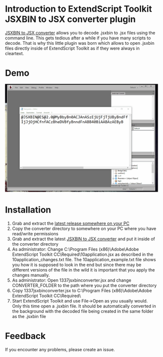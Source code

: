 # Introduction to ExtendScript Toolkit JSXBIN to JSX converter plugin
[JSXBIN to JSX converter](https://github.com/autoboosh/jsxbin-to-jsx-converter) allows you to decode .jsxbin to .jsx files using the command line. This gets tedious after a while if you have many scripts to decode. That is why this little plugin was born which allows to open .jsxbin files directly inside of ExtendScript Toolkit as if they were always in cleartext.

# Demo
![Plugin Demo](demo.gif)

# Installation
1. Grab and extract the [latest release somewhere on your PC](https://github.com/autoboosh/extendscript-toolkit-jsxbintojsx-plugin/releases)
2. Copy the converter directory to somewhere on your PC where you have read/write permissions
3. Grab and extract the latest [JSXBIN to JSX converter](https://github.com/autoboosh/jsxbin-to-jsx-converter/releases) and put it inside of the converter directory
4. As administrator: Change C:\Program Files (x86)\Adobe\Adobe ExtendScript Toolkit CC\Required\10application.jsx as described in the 10application_changes.txt file. The 10application_example.txt file shows you how it is supposed to look in the end but since there may be different versions of the file in the wild it is important that you apply the changes manually.
5. As administrator: Open 1337jsxbinconverter.jsx and change CONVERTER_FOLDER to the path where you put the converter directory
6. Copy 1337jsxbinconverter.jsx to C:\Program Files (x86)\Adobe\Adobe ExtendScript Toolkit CC\Required\
7. Start ExtendScript Toolkit and use File->Open as you usually would. Only this time open a .jsxbin file. It should be automatically converted in the background with the decoded file being created in the same folder as the .jsxbin file

# Feedback
If you encounter any problems, please create an issue.